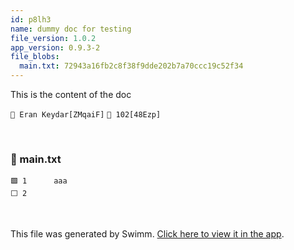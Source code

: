 ```yaml
---
id: p8lh3
name: dummy doc for testing
file_version: 1.0.2
app_version: 0.9.3-2
file_blobs:
  main.txt: 72943a16fb2c8f38f9dde202b7a70ccc19c52f34
---
```


This is the content of the doc

`👤 Eran Keydar[ZMqaiF]` `👤 102[48Ezp]`




<br/>

<!-- NOTE-swimm-snippet: the lines below link your snippet to Swimm -->
### 📄 main.txt
```text
🟩 1      aaa
⬜ 2      
```

<br/>

This file was generated by Swimm. [Click here to view it in the app](https://swimm-web-app.web.app/repos/Z2l0aHViJTNBJTNBdDElM0ElM0FlcmFuLXN3aW1t/docs/p8lh3).